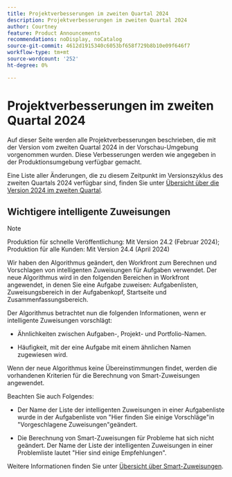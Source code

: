 ```yaml
---
title: Projektverbesserungen im zweiten Quartal 2024
description: Projektverbesserungen im zweiten Quartal 2024
author: Courtney
feature: Product Announcements
recommendations: noDisplay, noCatalog
source-git-commit: 4612d1915340c6053bf658f729b8b10e09f646f7
workflow-type: tm+mt
source-wordcount: '252'
ht-degree: 0%

---
```


# Projektverbesserungen im zweiten Quartal 2024

Auf dieser Seite werden alle Projektverbesserungen beschrieben, die mit der Version vom zweiten Quartal 2024 in der Vorschau-Umgebung vorgenommen wurden. Diese Verbesserungen werden wie angegeben in der Produktionsumgebung verfügbar gemacht.

Eine Liste aller Änderungen, die zu diesem Zeitpunkt im Versionszyklus des zweiten Quartals 2024 verfügbar sind, finden Sie unter [Übersicht über die Version 2024 im zweiten Quartal](/help/quicksilver/product-announcements/product-releases/24-q2-release-activity/24-q2-release-overview.md).

## Wichtigere intelligente Zuweisungen

>[!NOTE]
>
>Produktion für schnelle Veröffentlichung: Mit Version 24.2 (Februar 2024); Produktion für alle Kunden: Mit Version 24.4 (April 2024)

Wir haben den Algorithmus geändert, den Workfront zum Berechnen und Vorschlagen von intelligenten Zuweisungen für Aufgaben verwendet. Der neue Algorithmus wird in den folgenden Bereichen in Workfront angewendet, in denen Sie eine Aufgabe zuweisen: Aufgabenlisten, Zuweisungsbereich in der Aufgabenkopf, Startseite und Zusammenfassungsbereich.

Der Algorithmus betrachtet nun die folgenden Informationen, wenn er intelligente Zuweisungen vorschlägt:

* Ähnlichkeiten zwischen Aufgaben-, Projekt- und Portfolio-Namen.

* Häufigkeit, mit der eine Aufgabe mit einem ähnlichen Namen zugewiesen wird.

Wenn der neue Algorithmus keine Übereinstimmungen findet, werden die vorhandenen Kriterien für die Berechnung von Smart-Zuweisungen angewendet.

Beachten Sie auch Folgendes:

* Der Name der Liste der intelligenten Zuweisungen in einer Aufgabenliste wurde in der Aufgabenliste von &quot;Hier finden Sie einige Vorschläge&quot;in &quot;Vorgeschlagene Zuweisungen&quot;geändert.

* Die Berechnung von Smart-Zuweisungen für Probleme hat sich nicht geändert. Der Name der Liste der intelligenten Zuweisungen in einer Problemliste lautet &quot;Hier sind einige Empfehlungen&quot;.

Weitere Informationen finden Sie unter [Übersicht über Smart-Zuweisungen](/help/quicksilver/manage-work/tasks/assign-tasks/smart-assignments.md).
